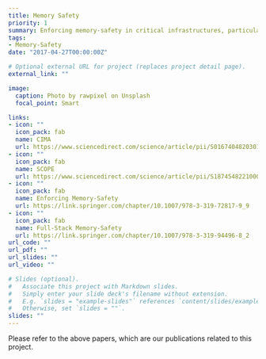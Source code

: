 ```yaml
---
title: Memory Safety
priority: 1
summary: Enforcing memory-safety in critical infrastructures, particularily in the cyber-physical systems (CPS) and industrial control systems (ICS) domain.
tags:
- Memory-Safety
date: "2017-04-27T00:00:00Z"

# Optional external URL for project (replaces project detail page).
external_link: ""

image:
  caption: Photo by rawpixel on Unsplash
  focal_point: Smart

links:
- icon: ""
  icon_pack: fab
  name: CIMA
  url: https://www.sciencedirect.com/science/article/pii/S0167404820301061
- icon: ""
  icon_pack: fab
  name: SCOPE
  url: https://www.sciencedirect.com/science/article/pii/S1874548221000238
- icon: ""
  icon_pack: fab
  name: Enforcing Memory-Safety
  url: https://link.springer.com/chapter/10.1007/978-3-319-72817-9_9
- icon: ""
  icon_pack: fab
  name: Full-Stack Memory-Safety
  url: https://link.springer.com/chapter/10.1007/978-3-319-94496-8_2
url_code: ""
url_pdf: ""
url_slides: ""
url_video: ""

# Slides (optional).
#   Associate this project with Markdown slides.
#   Simply enter your slide deck's filename without extension.
#   E.g. `slides = "example-slides"` references `content/slides/example-slides.md`.
#   Otherwise, set `slides = ""`.
slides: ""
---
```

Please refer to the above papers, which are our publications related to this project. 

